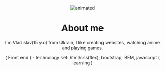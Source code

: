 <p align="center">
  <img src="https://github.com/nero-5-5/nero-5-5/blob/main/dazai-fl-732.gif" alt="animated" />
</p>


<h1 align="center">
About me
</h1>

<p align="center">
I'm Vladislav(15 y.o) from Ukrain, I like creating websites, watching anime and playing games.
</p>

<p align="center">
( Front end ) - technology set: html/css(flex), bootstrap, BEM, javascript ( learning )
</p>

